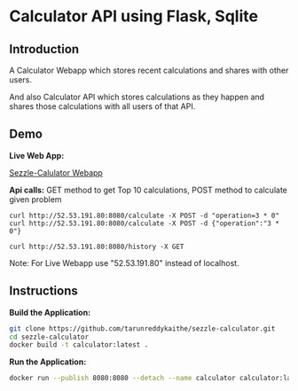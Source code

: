 # Calculator API using Flask, Sqlite
## Introduction
A Calculator Webapp which stores recent calculations and shares with other users.

And also Calculator API which stores calculations as they happen and shares those calculations with all users of that API.

## Demo

**Live Web App:**

[Sezzle-Calulator Webapp](http://52.53.191.80:8080/)

**Api calls:** GET method to get Top 10 calculations, POST method to calculate given problem
```
curl http://52.53.191.80:8080/calculate -X POST -d "operation=3 * 0"
curl http://52.53.191.80:8080/calculate -X POST -d {"operation":"3 * 0"}

curl http://52.53.191.80:8080/history -X GET
```
Note: For Live Webapp use "52.53.191.80" instead of localhost.

## Instructions

**Build the Application:** 
```bash
git clone https://github.com/tarunreddykaithe/sezzle-calculator.git
cd sezzle-calculator
docker build -t calculator:latest .
```
**Run the Application:** 
```bash
docker run --publish 8080:8080 --detach --name calculator calculator:latest
```